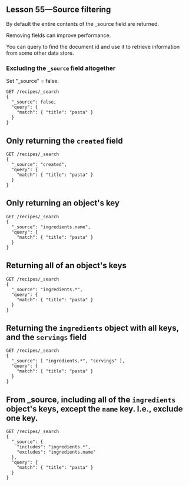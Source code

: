 ## Lesson 55—Source filtering

By default the entire contents of the _source field are returned.

Removing fields can improve performance.

You can query to find the document id and use it to retrieve information from some other data store.

### Excluding the `_source` field altogether

Set "_source" = false.


```
GET /recipes/_search
{
  "_source": false,
  "query": {
    "match": { "title": "pasta" }
  }
}
```

## Only returning the `created` field

```
GET /recipes/_search
{
  "_source": "created",
  "query": {
    "match": { "title": "pasta" }
  }
}
```

## Only returning an object's key

```
GET /recipes/_search
{
  "_source": "ingredients.name",
  "query": {
    "match": { "title": "pasta" }
  }
}
```

## Returning all of an object's keys

```
GET /recipes/_search
{
  "_source": "ingredients.*",
  "query": {
    "match": { "title": "pasta" }
  }
}
```

## Returning the `ingredients` object with all keys, __and__ the `servings` field

```
GET /recipes/_search
{
  "_source": [ "ingredients.*", "servings" ],
  "query": {
    "match": { "title": "pasta" }
  }
}
```

## From _source, including all of the `ingredients` object's keys, except the `name` key. I.e., exclude one key.

```
GET /recipes/_search
{
  "_source": {
    "includes": "ingredients.*",
    "excludes": "ingredients.name"
  },
  "query": {
    "match": { "title": "pasta" }
  }
}
```